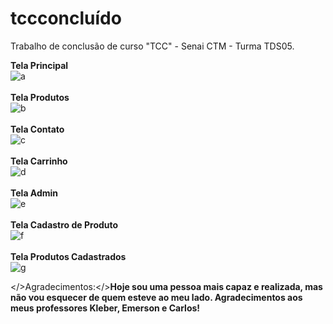 # tccconcluído
Trabalho de conclusão de curso "TCC" - Senai CTM - Turma TDS05.

<b>Tela Principal</b><br />
![a](https://user-images.githubusercontent.com/84077567/176570163-d479a548-7c8c-4452-bb8f-5d191a837584.png)
<br /><br /><b>Tela Produtos</b><br />
![b](https://user-images.githubusercontent.com/84077567/176570168-82f93544-eef4-40a2-9889-35ce9c4d304c.png)
<br /><br /><b>Tela Contato</b><br />
![c](https://user-images.githubusercontent.com/84077567/176570192-b0186db6-7d33-4058-97c8-1d00cce5e64e.png)
<br /><br /><b>Tela Carrinho</b><br />
![d](https://user-images.githubusercontent.com/84077567/176570198-6dba3b4f-c672-4f8f-b779-d42bf19ca6d7.png)
<br /><br /><b>Tela Admin</b><br />
![e](https://user-images.githubusercontent.com/84077567/176570199-23e69a9f-b636-4f12-adde-80f58f10b0f5.png)
<br /><br /><b>Tela Cadastro de Produto</b><br />
![f](https://user-images.githubusercontent.com/84077567/176570200-8b5a8e72-66a0-4211-a0ce-2bb774e046d5.png)
<br /><br /><b>Tela Produtos Cadastrados</b><br />
![g](https://user-images.githubusercontent.com/84077567/176570201-ff7e5a90-9b88-42da-847b-f3fbdc9208e7.png)


</>Agradecimentos:</><b>Hoje sou uma pessoa mais capaz e realizada, mas não vou esquecer de quem esteve ao meu lado. Agradecimentos aos meus professores Kleber, Emerson e Carlos!</b>
